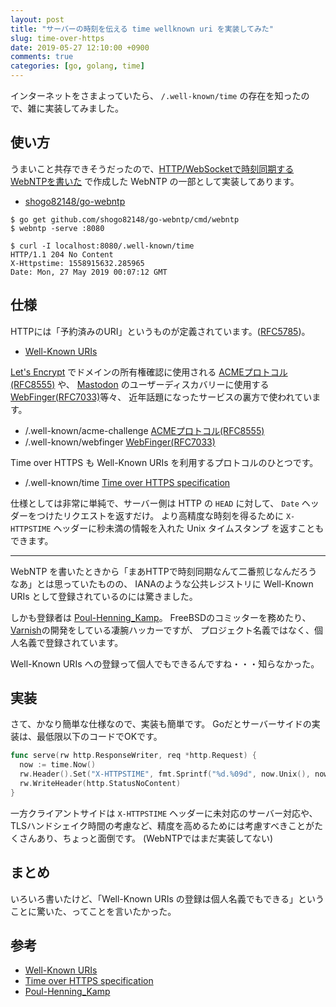 ```yaml
---
layout: post
title: "サーバーの時刻を伝える time wellknown uri を実装してみた"
slug: time-over-https
date: 2019-05-27 12:10:00 +0900
comments: true
categories: [go, golang, time]
---
```


インターネットをさまよっていたら、 `/.well-known/time` の存在を知ったので、雑に実装してみました。

## 使い方

うまいこと共存できそうだったので、[HTTP/WebSocketで時刻同期するWebNTPを書いた](https://shogo82148.github.io/blog/2017/03/11/go-webntp/) で作成した WebNTP の一部として実装してあります。

- [shogo82148/go-webntp](https://github.com/shogo82148/go-webntp)

```
$ go get github.com/shogo82148/go-webntp/cmd/webntp
$ webntp -serve :8080

$ curl -I localhost:8080/.well-known/time
HTTP/1.1 204 No Content
X-Httpstime: 1558915632.285965
Date: Mon, 27 May 2019 00:07:12 GMT
```

## 仕様

HTTPには「予約済みのURI」というものが定義されています。([RFC5785](https://tools.ietf.org/html/rfc5785))。

- [Well-Known URIs](https://www.iana.org/assignments/well-known-uris/well-known-uris.xhtml)

[Let's Encrypt](https://letsencrypt.org/) でドメインの所有権確認に使用される [ACMEプロトコル(RFC8555)](https://tools.ietf.org/html/rfc8555) や、
[Mastodon](https://joinmastodon.org/) のユーザーディスカバリーに使用する [WebFinger(RFC7033)](https://tools.ietf.org/html/rfc7033)等々、
近年話題になったサービスの裏方で使われています。

- /.well-known/acme-challenge [ACMEプロトコル(RFC8555)](https://tools.ietf.org/html/rfc8555)
- /.well-known/webfinger [WebFinger(RFC7033)](https://tools.ietf.org/html/rfc7033)

Time over HTTPS も Well-Known URIs を利用するプロトコルのひとつです。

- /.well-known/time [Time over HTTPS specification](http://phk.freebsd.dk/time/20151129/)

仕様としては非常に単純で、サーバー側は HTTP の `HEAD` に対して、 `Date` ヘッダーをつけたリクエストを返すだけ。
より高精度な時刻を得るために `X-HTTPSTIME` ヘッダーに秒未満の情報を入れた Unix タイムスタンプ を返すこともできます。

-----

WebNTP を書いたときから「まあHTTPで時刻同期なんて二番煎じなんだろうなあ」とは思っていたものの、
IANAのような公共レジストリに Well-Known URIs として登録されているのには驚きました。

しかも登録者は [Poul-Henning_Kamp](https://en.wikipedia.org/wiki/Poul-Henning_Kamp)。
FreeBSDのコミッターを務めたり、[Varnish](https://github.com/varnishcache/varnish-cache)の開発をしている凄腕ハッカーですが、
プロジェクト名義ではなく、個人名義で登録されています。

Well-Known URIs への登録って個人でもできるんですね・・・知らなかった。

## 実装

さて、かなり簡単な仕様なので、実装も簡単です。
Goだとサーバーサイドの実装は、最低限以下のコードでOKです。

```go
func serve(rw http.ResponseWriter, req *http.Request) {
  now := time.Now()
  rw.Header().Set("X-HTTPSTIME", fmt.Sprintf("%d.%09d", now.Unix(), now.Nanosecond()))
  rw.WriteHeader(http.StatusNoContent)
}
```

一方クライアントサイドは `X-HTTPSTIME` ヘッダーに未対応のサーバー対応や、TLSハンドシェイク時間の考慮など、精度を高めるためには考慮すべきことがたくさんあり、ちょっと面倒です。
(WebNTPではまだ実装してない)


## まとめ

いろいろ書いたけど、「Well-Known URIs の登録は個人名義でもできる」ということに驚いた、ってことを言いたかった。


## 参考

- [Well-Known URIs](https://www.iana.org/assignments/well-known-uris/well-known-uris.xhtml)
- [Time over HTTPS specification](http://phk.freebsd.dk/time/20151129/)
- [Poul-Henning_Kamp](https://en.wikipedia.org/wiki/Poul-Henning_Kamp)
